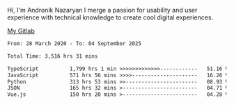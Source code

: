 Hi, I'm Andronik Nazaryan
I merge a passion for usability and user experience with technical knowledge to create cool digital experiences.

[My Gitlab](https://gitlab.com/anridev24)

<!--START_SECTION:waka-->

```txt
From: 28 March 2020 - To: 04 September 2025

Total Time: 3,516 hrs 31 mins

TypeScript          1,799 hrs 1 min >>>>>>>>>>>>>------------   51.16 %
JavaScript          571 hrs 56 mins >>>>---------------------   16.26 %
Python              313 hrs 53 mins >>-----------------------   08.93 %
JSON                165 hrs 32 mins >------------------------   04.71 %
Vue.js              150 hrs 20 mins >------------------------   04.28 %
```

<!--END_SECTION:waka-->
